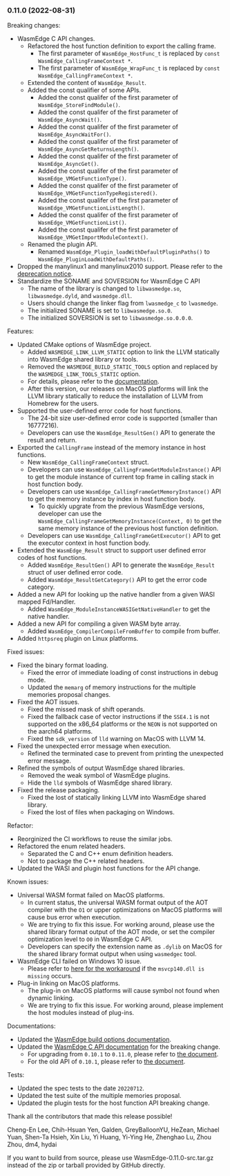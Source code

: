 ### 0.11.0 (2022-08-31)

Breaking changes:

* WasmEdge C API changes.
  * Refactored the host function definition to export the calling frame.
    * The first parameter of `WasmEdge_HostFunc_t` is replaced by `const WasmEdge_CallingFrameContext *`.
    * The first parameter of `WasmEdge_WrapFunc_t` is replaced by `const WasmEdge_CallingFrameContext *`.
  * Extended the content of `WasmEdge_Result`.
  * Added the const qualifier of some APIs.
    * Added the const qualifer of the first parameter of `WasmEdge_StoreFindModule()`.
    * Added the const qualifer of the first parameter of `WasmEdge_AsyncWait()`.
    * Added the const qualifer of the first parameter of `WasmEdge_AsyncWaitFor()`.
    * Added the const qualifer of the first parameter of `WasmEdge_AsyncGetReturnsLength()`.
    * Added the const qualifer of the first parameter of `WasmEdge_AsyncGet()`.
    * Added the const qualifer of the first parameter of `WasmEdge_VMGetFunctionType()`.
    * Added the const qualifer of the first parameter of `WasmEdge_VMGetFunctionTypeRegistered()`.
    * Added the const qualifer of the first parameter of `WasmEdge_VMGetFunctionListLength()`.
    * Added the const qualifer of the first parameter of `WasmEdge_VMGetFunctionList()`.
    * Added the const qualifer of the first parameter of `WasmEdge_VMGetImportModuleContext()`.
  * Renamed the plugin API.
    * Renamed `WasmEdge_Plugin_loadWithDefaultPluginPaths()` to `WasmEdge_PluginLoadWithDefaultPaths()`.
* Dropped the manylinux1 and manylinux2010 support. Please refer to the [deprecation notice](https://github.com/WasmEdge/WasmEdge/discussions/1780).
* Standardize the SONAME and SOVERSION for WasmEdge C API
  * The name of the library is changed to `libwasmedge.so`, `libwasmedge.dyld`, and `wasmedge.dll`.
  * Users should change the linker flag from `lwasmedge_c` to `lwasmedge`.
  * The initialized SONAME is set to `libwasmedge.so.0`.
  * The initialized SOVERSION is set to `libwasmedge.so.0.0.0`.

Features:

* Updated CMake options of WasmEdge project.
  * Added `WASMEDGE_LINK_LLVM_STATIC` option to link the LLVM statically into WasmEdge shared library or tools.
  * Removed the `WASMEDGE_BUILD_STATIC_TOOLS` option and replaced by the `WASMEDGE_LINK_TOOLS_STATIC` option.
  * For details, please refer to the [documentation](https://wasmedge.org/book/en/extend/build.html#building-options).
  * After this version, our releases on MacOS platforms will link the LLVM library statically to reduce the installation of LLVM from Homebrew for the users.
* Supported the user-defined error code for host functions.
  * The 24-bit size user-defined error code is supported (smaller than 16777216).
  * Developers can use the `WasmEdge_ResultGen()` API to generate the result and return.
* Exported the `CallingFrame` instead of the memory instance in host functions.
  * New `WasmEdge_CallingFrameContext` struct.
  * Developers can use `WasmEdge_CallingFrameGetModuleInstance()` API to get the module instance of current top frame in calling stack in host function body.
  * Developers can use `WasmEdge_CallingFrameGetMemoryInstance()` API to get the memory instance by index in host function body.
    * To quickly upgrate from the previous WasmEdge versions, developer can use the `WasmEdge_CallingFrameGetMemoryInstance(Context, 0)` to get the same memory instance of the previous host function definition.
  * Developers can use `WasmEdge_CallingFrameGetExecutor()` API to get the executor context in host function body.
* Extended the `WasmEdge_Result` struct to support user defined error codes of host functions.
  * Added `WasmEdge_ResultGen()` API to generate the `WasmEdge_Result` struct of user defined error code.
  * Added `WasmEdge_ResultGetCategory()` API to get the error code category.
* Added a new API for looking up the native handler from a given WASI mapped Fd/Handler.
  * Added `WasmEdge_ModuleInstanceWASIGetNativeHandler` to get the native handler.
* Added a new API for compiling a given WASM byte array.
  * Added `WasmEdge_CompilerCompileFromBuffer` to compile from buffer.
* Added `httpsreq` plugin on Linux platforms.

Fixed issues:

* Fixed the binary format loading.
  * Fixed the error of immediate loading of const instructions in debug mode.
  * Updated the `memarg` of memory instructions for the multiple memories proposal changes.
* Fixed the AOT issues.
  * Fixed the missed mask of shift operands.
  * Fixed the fallback case of vector instructions if the `SSE4.1` is not supported on the x86_64 platforms or the `NEON` is not supported on the aarch64 platforms.
  * Fixed the `sdk_version` of `lld` warning on MacOS with LLVM 14.
* Fixed the unexpected error message when execution.
  * Refined the terminated case to prevent from printing the unexpected error message.
* Refined the symbols of output WasmEdge shared libraries.
  * Removed the weak symbol of WasmEdge plugins.
  * Hide the `lld` symbols of WasmEdge shared library.
* Fixed the release packaging.
  * Fixed the lost of statically linking LLVM into WasmEdge shared library.
  * Fixed the lost of files when packaging on Windows.

Refactor:

* Reorginized the CI workflows to reuse the similar jobs.
* Refactored the enum related headers.
  * Separated the C and C++ enum definition headers.
  * Not to package the C++ related headers.
* Updated the WASI and plugin host functions for the API change.

Known issues:

* Universal WASM format failed on MacOS platforms.
  * In current status, the universal WASM format output of the AOT compiler with the `O1` or upper optimizations on MacOS platforms will cause bus error when execution.
  * We are trying to fix this issue. For working around, please use the shared library format output of the AOT mode, or set the compiler optimization level to `O0` in WasmEdge C API.
  * Developers can specify the extension name as `.dylib` on MacOS for the shared library format output when using `wasmedgec` tool.
* WasmEdge CLI failed on Windows 10 issue.
  * Please refer to [here for the workaround](https://github.com/WasmEdge/WasmEdge/issues/1559) if the `msvcp140.dll is missing` occurs.
* Plug-in linking on MacOS platforms.
  * The plug-in on MacOS platforms will cause symbol not found when dynamic linking.
  * We are trying to fix this issue. For working around, please implement the host modules instead of plug-ins.

Documentations:

* Updated the [WasmEdge build options documentation](https://wasmedge.org/book/en/extend/build.html#building-options).
* Updated the [WasmEdge C API documentation](https://wasmedge.org/book/en/embed/c/ref.html) for the breaking change.
  * For upgrading from `0.10.1` to `0.11.0`, please refer to [the document](https://wasmedge.org/book/en/embed/c/0.10.1/upgrade_to_0.11.0.html).
  * For the old API of `0.10.1`, please refer to [the document](https://wasmedge.org/book/en/embed/c/0.10.1/ref.html).

Tests:

* Updated the spec tests to the date `20220712`.
* Updated the test suite of the multiple memories proposal.
* Updated the plugin tests for the host function API breaking change.

Thank all the contributors that made this release possible!

Cheng-En Lee, Chih-Hsuan Yen, Galden, GreyBalloonYU, HeZean, Michael Yuan, Shen-Ta Hsieh, Xin Liu, Yi Huang, Yi-Ying He, Zhenghao Lu, Zhou Zhou, dm4, hydai

If you want to build from source, please use WasmEdge-0.11.0-src.tar.gz instead of the zip or tarball provided by GitHub directly.
